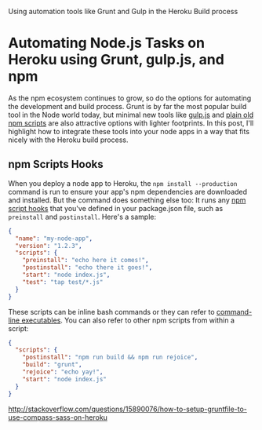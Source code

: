Using automation tools like Grunt and Gulp in the Heroku Build process

# Automating Node.js Tasks on Heroku using Grunt, gulp.js, and npm

As the npm ecosystem continues to grow, so do the options for automating the development and build process. Grunt is by far the most popular build tool in the Node world today, but minimal new tools like [gulp.js](http://gulpjs.com/) and [plain old npm scripts](http://substack.net/task_automation_with_npm_run) are also attractive options with lighter footprints. In this post, I'll highlight how to integrate these tools into your node apps in a way that fits nicely with the Heroku build process.

## npm Scripts Hooks

When you deploy a node app to Heroku, the `npm install --production` command is run to ensure your app's npm dependencies are downloaded and installed. But the command does something else too: It runs any [npm script hooks](https://npmjs.org/doc/misc/npm-scripts.html) that you've defined in your package.json file, such as `preinstall` and `postinstall`. Here's a sample:

```json
{
  "name": "my-node-app",
  "version": "1.2.3",
  "scripts": {
    "preinstall": "echo here it comes!",
    "postinstall": "echo there it goes!",
    "start": "node index.js",
    "test": "tap test/*.js"
  }
}
```

These scripts can be inline bash commands or they can refer to [command-line executables](https://github.com/substack/blog/blob/742794366c89622b0a7ce2ee848d1edd92d94651/npm_run.markdown#the-scripts-field). You can also refer to other npm scripts from within a script:

```json
{
  "scripts": {
    "postinstall": "npm run build && npm run rejoice",
    "build": "grunt",
    "rejoice": "echo yay!",
    "start": "node index.js"
  }
}
```


http://stackoverflow.com/questions/15890076/how-to-setup-gruntfile-to-use-compass-sass-on-heroku